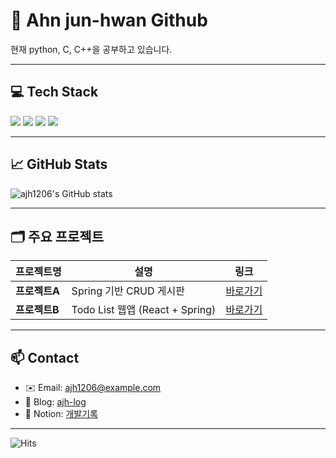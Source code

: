 # 👋 Ahn jun-hwan Github

현재 python, C, C++을 공부하고 있습니다.

---

## 💻 Tech Stack

<div>
  <img src="https://img.shields.io/badge/Java-007396?style=for-the-badge&logo=java&logoColor=white"/>
  <img src="https://img.shields.io/badge/Spring-6DB33F?style=for-the-badge&logo=spring&logoColor=white"/>
  <img src="https://img.shields.io/badge/MySQL-4479A1?style=for-the-badge&logo=mysql&logoColor=white"/>
  <img src="https://img.shields.io/badge/Git-F05032?style=for-the-badge&logo=git&logoColor=white"/>
</div>

---

## 📈 GitHub Stats

![ajh1206's GitHub stats](https://github-readme-stats.vercel.app/api?username=ajh1206&show_icons=true&theme=tokyonight)

---

## 🗂 주요 프로젝트

| 프로젝트명 | 설명 | 링크 |
|------------|------|------|
| **프로젝트A** | Spring 기반 CRUD 게시판 | [바로가기](https://github.com/ajh1206/project-a) |
| **프로젝트B** | Todo List 웹앱 (React + Spring) | [바로가기](https://github.com/ajh1206/project-b) |

---

## 📫 Contact

- ✉️ Email: ajh1206@example.com  
- 📘 Blog: [ajh-log](https://ajh-log.tistory.com)  
- 📝 Notion: [개발기록](https://www.notion.so/ajhdev)

---

![Hits](https://hits.seeyoufarm.com/api/count/incr/badge.svg?url=https://github.com/ajh1206&count_bg=%2379C83D&title_bg=%23555555&icon=github.svg&icon_color=%23E7E7E7&title=Visitors&edge_flat=true)
